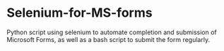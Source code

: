 # Selenium-for-MS-forms
Python script using selenium to automate completion and submission of Microsoft Forms, as well as a bash script to submit the form regularly.
